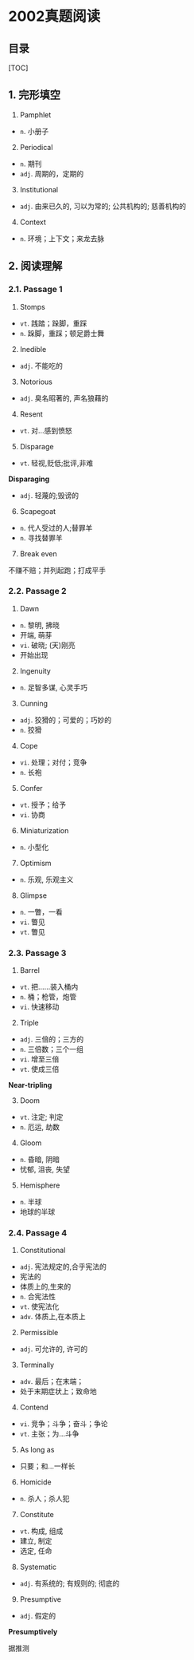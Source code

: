 2002真题阅读
===

目录
---

[TOC]

## 1. 完形填空

1. Pamphlet

- `n`. 小册子

2. Periodical

- `n`. 期刊
- `adj`. 周期的，定期的

3. Institutional

- `adj`. 由来已久的, 习以为常的; 公共机构的; 慈善机构的

4. Context

- `n`. 环境；上下文；来龙去脉

## 2. 阅读理解

### 2.1. Passage 1

1. Stomps

- `vt`. 践踏；跺脚，重踩
- `n`. 跺脚，重踩；顿足爵士舞

2. Inedible

- `adj`. 不能吃的

3. Notorious

- `adj`. 臭名昭著的, 声名狼藉的

4. Resent

- `vt`. 对…感到愤怒

5. Disparage

- `vt`. 轻视,贬低;批评,非难

**Disparaging**

- `adj`. 轻蔑的;毁谤的

6. Scapegoat

- `n`. 代人受过的人;替罪羊
- `n`. 寻找替罪羊

7. Break even

不赚不赔；并列起跑；打成平手

### 2.2. Passage 2

1. Dawn

- `n`. 黎明, 拂晓
- 开端, 萌芽
- `vi`. 破晓; (天)刚亮
- 开始出现

2. Ingenuity

- `n`. 足智多谋, 心灵手巧

3. Cunning

- `adj`. 狡猾的；可爱的；巧妙的
- `n`. 狡猾

4. Cope

- `vi`. 处理；对付；竞争
- `n`. 长袍

5. Confer

- `vt`. 授予；给予
- `vi`. 协商

6. Miniaturization

- `n`. 小型化

7. Optimism

- `n`. 乐观, 乐观主义

8. Glimpse

- `n`. 一瞥，一看
- `vi`. 瞥见
- `vt`. 瞥见

### 2.3. Passage 3

1. Barrel

- `vt`. 把……装入桶内
- `n`. 桶；枪管，炮管
- `vi`. 快速移动

2. Triple

- `adj`. 三倍的；三方的
- `n`. 三倍数；三个一组
- `vi`. 增至三倍
- `vt`. 使成三倍

**Near-tripling**

3. Doom

- `vt`. 注定; 判定
- `n`. 厄运, 劫数

4. Gloom

- `n`. 昏暗, 阴暗
- 忧郁, 沮丧, 失望

5. Hemisphere

- `n`. 半球
- 地球的半球

### 2.4. Passage 4

1. Constitutional

- `adj`. 宪法规定的,合乎宪法的
- 宪法的
- 体质上的,生来的
- `n`. 合宪法性
- `vt`. 使宪法化
- `adv`. 体质上,在本质上

2. Permissible

- `adj`. 可允许的, 许可的

3. Terminally

- `adv`. 最后；在末端；
- 处于末期症状上；致命地

4. Contend

- `vi`. 竞争；斗争；奋斗；争论
- `vt`. 主张；为...斗争

5. As long as

- 只要；和...一样长

6. Homicide

- `n`. 杀人；杀人犯

7. Constitute

- `vt`. 构成, 组成
- 建立, 制定
- 选定, 任命

8. Systematic

- `adj`. 有系统的; 有规则的; 彻底的

9. Presumptive

- `adj`. 假定的

**Presumptively**

据推测
